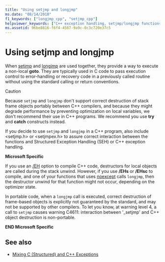 ```yaml
---
title: "Using setjmp and longjmp"
ms.date: "08/14/2018"
f1_keywords: ["longjmp_cpp", "setjmp_cpp"]
helpviewer_keywords: ["C++ exception handling, setjmp/longjmp functions", "setjmpex.h", "longjmp function in C++ programs", "setjmp.h", "setjmp function", "setjmp function, C++ programs"]
ms.assetid: 96be8816-f6f4-4567-9a9c-0c3c720e37c5
---
```

# Using setjmp and longjmp

When [setjmp](../c-runtime-library/reference/setjmp.md) and [longjmp](../c-runtime-library/reference/longjmp.md) are used together, they provide a way to execute a non-local **goto**. They are typically used in C code to pass execution control to error-handling or recovery code in a previously called routine without using the standard calling or return conventions.

> [!CAUTION]
> Because `setjmp` and `longjmp` don't support correct destruction of stack frame objects portably between C++ compilers, and because they might degrade performance by preventing optimization on local variables, we don't recommend their use in C++ programs. We recommend you use **try** and **catch** constructs instead.

If you decide to use `setjmp` and `longjmp` in a C++ program, also include \<setjmp.h> or \<setjmpex.h> to assure correct interaction between the functions and Structured Exception Handling (SEH) or C++ exception handling.

**Microsoft Specific**

If you use an [/EH](../build/reference/eh-exception-handling-model.md) option to compile C++ code, destructors for local objects are called during the stack unwind. However, if you use **/EHs** or **/EHsc** to compile, and one of your functions that uses [noexcept](../cpp/noexcept-cpp.md) calls `longjmp`, then the destructor unwind for that function might not occur, depending on the optimizer state.

In portable code, when a `longjmp` call is executed, correct destruction of frame-based objects is explicitly not guaranteed by the standard, and may not be supported by other compilers. To let you know, at warning level 4, a call to `setjmp` causes warning C4611: interaction between '_setjmp' and C++ object destruction is non-portable.

**END Microsoft Specific**

## See also

- [Mixing C (Structured) and C++ Exceptions](../cpp/mixing-c-structured-and-cpp-exceptions.md)
